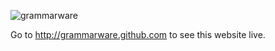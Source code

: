 ![grammarware](http://grammarware.github.com/logos/terminal.200.png)

Go to http://grammarware.github.com to see this website live.